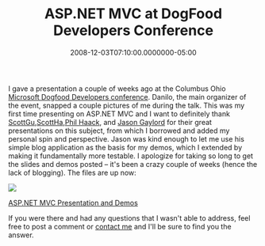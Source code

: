 ﻿---
title: ASP.NET MVC at DogFood Developers Conference
date: "2008-12-03T07:10:00.0000000-05:00"
description: I gave a presentation a couple of weeks ago at the Columbus Ohio
featuredImage: img/asp-net-mvc-at-dogfood-developers-conference-featured.png
---

I gave a presentation a couple of weeks ago at the Columbus Ohio [Microsoft Dogfood Developers conference](/speaking-at-dog-food-conference-in-columbus-ohio-november-2008). Danilo, the main organizer of the event, snapped a couple pictures of me during the talk. This was my first time presenting on ASP.NET MVC and I want to definitely thank [ScottGu](http://weblogs.asp.net/scottgu),[ScottHa](http://hanselman.com/),[Phil Haack](http://haacked.com/), and [Jason Gaylord](http://jasongaylord.com/) for their great presentations on this subject, from which I borrowed and added my personal spin and perspective. Jason was kind enough to let me use his simple blog application as the basis for my demos, which I extended by making it fundamentally more testable. I apologize for taking so long to get the slides and demos posted – it's been a crazy couple of weeks (hence the lack of blogging). The files are up now:

![](/img/dog-food1.jpg)

[ASP.NET MVC Presentation and Demos](http://ssmith-presentations.s3.amazonaws.com/SSMITH-ASPNETMVC.zip)

If you were there and had any questions that I wasn't able to address, feel free to post a comment or [contact me](/contact) and I'll be sure to find you the answer.

